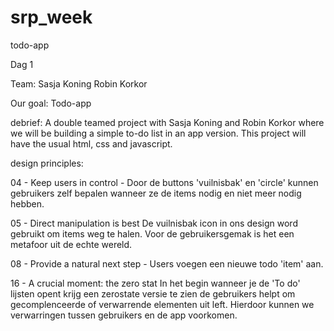 # srp_week
todo-app

Dag 1 

Team: 
Sasja Koning
Robin Korkor

Our goal:
Todo-app

debrief:
A double teamed project with Sasja Koning and Robin Korkor where we will be building a simple to-do list in an app version. This project will have the usual html, css and javascript.

design principles:

04 - Keep users in control
    - Door de buttons 'vuilnisbak' en 'circle' kunnen gebruikers zelf bepalen wanneer ze de items nodig en niet meer nodig hebben.

05 - Direct manipulation is best
De vuilnisbak icon in ons design word gebruikt om items weg te halen. Voor de gebruikersgemak is het een metafoor uit de echte wereld.

08 - Provide a natural next step
    - Users voegen een nieuwe todo 'item' aan.

16 - A crucial moment: the zero stat
In het begin wanneer je de 'To do' lijsten opent krijg een zerostate versie te zien de gebruikers helpt om gecomplenceerde of verwarrende elementen uit left. Hierdoor kunnen we verwarringen tussen gebruikers en de app voorkomen.
